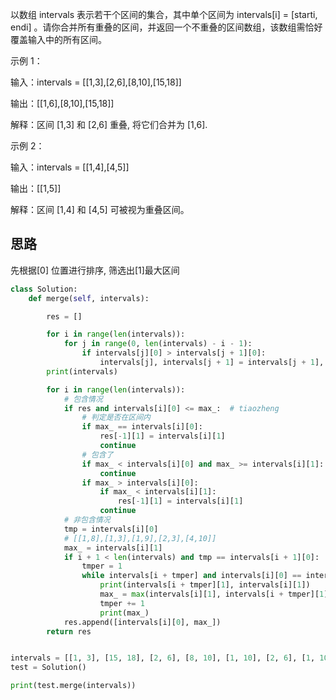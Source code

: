 以数组 intervals 表示若干个区间的集合，其中单个区间为 intervals[i] = [starti, endi] 。请你合并所有重叠的区间，并返回一个不重叠的区间数组，该数组需恰好覆盖输入中的所有区间。

示例 1：

输入：intervals = [[1,3],[2,6],[8,10],[15,18]]

输出：[[1,6],[8,10],[15,18]]

解释：区间 [1,3] 和 [2,6] 重叠, 将它们合并为 [1,6].

示例 2：

输入：intervals = [[1,4],[4,5]]

输出：[[1,5]]

解释：区间 [1,4] 和 [4,5] 可被视为重叠区间。

## 思路

先根据[0] 位置进行排序, 筛选出[1]最大区间

```python
class Solution:
    def merge(self, intervals):

        res = []

        for i in range(len(intervals)):
            for j in range(0, len(intervals) - i - 1):
                if intervals[j][0] > intervals[j + 1][0]:
                    intervals[j], intervals[j + 1] = intervals[j + 1], intervals[j]
        print(intervals)

        for i in range(len(intervals)):
            # 包含情况
            if res and intervals[i][0] <= max_:  # tiaozheng
                # 判定是否在区间内
                if max_ == intervals[i][0]:
                    res[-1][1] = intervals[i][1]
                    continue
                # 包含了
                if max_ < intervals[i][0] and max_ >= intervals[i][1]:
                    continue
                if max_ > intervals[i][0]:
                    if max_ < intervals[i][1]:
                        res[-1][1] = intervals[i][1]
                    continue
            # 非包含情况
            tmp = intervals[i][0]
            # [[1,8],[1,3],[1,9],[2,3],[4,10]]
            max_ = intervals[i][1]
            if i + 1 < len(intervals) and tmp == intervals[i + 1][0]:
                tmper = 1
                while intervals[i + tmper] and intervals[i][0] == intervals[i + tmper][0]:
                    print(intervals[i + tmper][1], intervals[i][1])
                    max_ = max(intervals[i][1], intervals[i + tmper][1])
                    tmper += 1
                    print(max_)
            res.append([intervals[i][0], max_])
        return res


intervals = [[1, 3], [15, 18], [2, 6], [8, 10], [1, 10], [2, 6], [1, 10000]]
test = Solution()

print(test.merge(intervals))
```